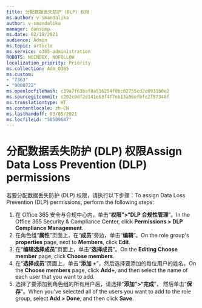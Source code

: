 ```yaml
---
title: 分配数据丢失防护 (DLP) 权限
ms.author: v-smandalika
author: v-smandalika
manager: dansimp
ms.date: 02/19/2021
audience: Admin
ms.topic: article
ms.service: o365-administration
ROBOTS: NOINDEX, NOFOLLOW
localization_priority: Priority
ms.collection: Adm_O365
ms.custom:
- "7363"
- "9000722"
ms.openlocfilehash: c39a7f63baf8a516254f0bc02755cd2c0931b0e2
ms.sourcegitcommit: c202c0df2d141e63f4f7eb13a56efbfc2f57348f
ms.translationtype: HT
ms.contentlocale: zh-CN
ms.lasthandoff: 03/05/2021
ms.locfileid: "50509647"
---
```

# <a name="assign-data-loss-prevention-dlp-permissions"></a><span data-ttu-id="db3b4-102">分配数据丢失防护 (DLP) 权限</span><span class="sxs-lookup"><span data-stu-id="db3b4-102">Assign Data Loss Prevention (DLP) permissions</span></span>

<span data-ttu-id="db3b4-103">若要分配数据丢失防护 (DLP) 权限，请执行以下步骤：</span><span class="sxs-lookup"><span data-stu-id="db3b4-103">To assign Data Loss Prevention (DLP) permissions, perform the following steps:</span></span>

1. <span data-ttu-id="db3b4-104">在 Office 365 安全与合规中心内，单击“**权限”>“DLP 合规性管理**”。</span><span class="sxs-lookup"><span data-stu-id="db3b4-104">In the Office 365 Security & Compliance Center, click **Permissions > DLP Compliance Management**.</span></span>
2. <span data-ttu-id="db3b4-105">在角色组“**属性**”页面上，在“**成员**”旁边，单击“**编辑**”。</span><span class="sxs-lookup"><span data-stu-id="db3b4-105">On the role group's **properties** page, next to **Members**, click **Edit**.</span></span>
3. <span data-ttu-id="db3b4-106">在“**编辑选择成员**”页面上，单击“**选择成员**”。</span><span class="sxs-lookup"><span data-stu-id="db3b4-106">On the **Editing Choose member** page, click **Choose members**.</span></span>
4. <span data-ttu-id="db3b4-107">在“**选择成员**”页面上，单击“**添加 +**”，然后选择要添加的每位用户的姓名。</span><span class="sxs-lookup"><span data-stu-id="db3b4-107">On the **Choose members** page, click **Add+**, and then select the name of each user that you want to add.</span></span>
5. <span data-ttu-id="db3b4-108">选择了要添加到角色组的所有用户后，请选择“**添加”>“完成**”， 然后单击“**保存**”。</span><span class="sxs-lookup"><span data-stu-id="db3b4-108">When you've selected all of the users you want to add to the role group, select **Add > Done**, and then click **Save**.</span></span>
